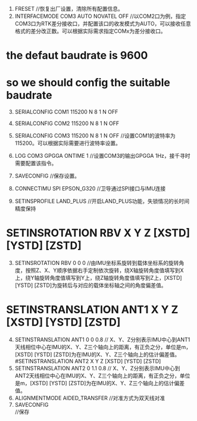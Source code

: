 1. FRESET 
//恢复出厂设置，清除所有配置信息。
2. INTERFACEMODE COM3 AUTO NOVATEL OFF 
//以COM2口为例，指定COM3口为RTK差分接收口，并配置该口的收发模式为AUTO，可以接收任意格式的差分改正数。可以根据实际需求指定COMx为差分接收口。
# the defaut baudrate is 9600
# so we should config the suitable baudrate 
3. SERIALCONFIG COM1 115200 N 8 1 N OFF 
4. SERIALCONFIG COM2 115200 N 8 1 N OFF 
5. SERIALCONFIG COM3 115200 N 8 1 N OFF 
//设置COM1的波特率为115200。可以根据实际需要进行波特率设置。
6. LOG COM3 GPGGA ONTIME 1 
//设置COM3的输出GPGGA 1Hz，接千寻时需要配置该指令。
7. SAVECONFIG 
//保存设置。

1. CONNECTIMU SPI EPSON_G320
//卫导通过SPI接口与IMU连接
2. SETINSPROFILE LAND_PLUS
//开启LAND_PLUS功能，失锁情况的长时间精度保持
# SETINSROTATION RBV X Y Z [XSTD] [YSTD] [ZSTD]
3. SETINSROTATION RBV 0 0 0
//由IMU坐标系旋转到载体坐标系的旋转角度，按照Z、X、Y顺序依据右手定制依次旋转，绕X轴旋转角度值填写到X上，绕Y轴旋转角度值填写到Y上，绕Z轴旋转角度值填写到Z上，[XSTD] [YSTD] [ZSTD]为旋转后与对应的载体坐标轴之间的角度偏差值。
# SETINSTRANSLATION ANT1 X Y Z [XSTD] [YSTD] [ZSTD]
4. SETINSTRANSLATION ANT1 0 0 0.8
// X、Y、Z分别表示IMU中心到ANT1天线相位中心在IMU的X、Y、Z三个轴向上的距离，有正负之分，单位是m，[XSTD] [YSTD] [ZSTD]为在IMU的X、Y、Z三个轴向上的估计偏差值。
#SETINSTRANSLATION ANT2 X Y Z [XSTD] [YSTD] [ZSTD]
5. SETINSTRANSLATION ANT2 0 1.1 0.8
// X、Y、Z分别表示IMU中心到ANT2天线相位中心在IMU的X、Y、Z三个轴向上的距离，有正负之分，单位是m，[XSTD] [YSTD] [ZSTD]为在IMU的X、Y、Z三个轴向上的估计偏差值。
6. ALIGNMENTMODE AIDED_TRANSFER
//对准方式为双天线对准
7. SAVECONFIG             
//保存


